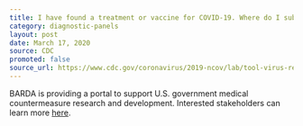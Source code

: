 ```yaml
---
title: I have found a treatment or vaccine for COVID-19. Where do I submit my idea?
category: diagnostic-panels
layout: post
date: March 17, 2020
source: CDC
promoted: false
source_url: https://www.cdc.gov/coronavirus/2019-ncov/lab/tool-virus-requests.html
---
```


BARDA is providing a portal to support U.S. government medical countermeasure research and development. Interested stakeholders can learn more [here](https://medicalcountermeasures.gov/app/barda/coronavirus.aspx).
